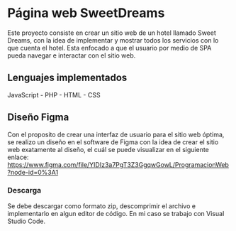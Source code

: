 # Página web SweetDreams

Este proyecto consiste en crear un sitio web de un hotel llamado Sweet Dreams, con la idea de implementar y mostrar todos los servicios con lo que cuenta el hotel.
Esta enfocado a que el usuario por medio de SPA pueda navegar e interactar con el sitio web.

## Lenguajes implementados

JavaScript - PHP - HTML - CSS

## Diseño Figma

Con el proposito de crear una interfaz de usuario para el sitio web óptima, se realizo un diseño en el software de Figma con la idea de crear el sitio web exatamente
al diseño, el cuál se puede visualizar en el siguiente enlace: https://www.figma.com/file/YIDIz3a7PgT3Z3GgqwGowL/ProgramacionWeb?node-id=0%3A1 

### Descarga

Se debe descargar como formato zip, descomprimir el archivo e implementarlo en algun editor de código. En mi caso se trabajo con Visual Studio Code.
